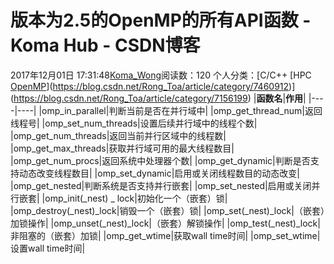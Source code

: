 # 版本为2.5的OpenMP的所有API函数 - Koma Hub - CSDN博客
2017年12月01日 17:31:48[Koma_Wong](https://me.csdn.net/Rong_Toa)阅读数：120
个人分类：[C/C++																[HPC																[OpenMP](https://blog.csdn.net/Rong_Toa/article/category/7158314)](https://blog.csdn.net/Rong_Toa/article/category/7460912)](https://blog.csdn.net/Rong_Toa/article/category/7156199)
|**函数名**|**作用**|
|----|----|
|omp_in_parallel|判断当前是否在并行域中|
|omp_get_thread_num|返回线程号|
|omp_set_num_threads|设置后续并行域中的线程个数|
|omp_get_num_threads|返回当前并行区域中的线程数|
|omp_get_max_threads|获取并行域可用的最大线程数目|
|omp_get_num_procs|返回系统中处理器个数|
|omp_get_dynamic|判断是否支持动态改变线程数目|
|omp_set_dynamic|启用或关闭线程数目的动态改变|
|omp_get_nested|判断系统是否支持并行嵌套|
|omp_set_nested|启用或关闭并行嵌套|
|omp_init(_nest) _ lock|初始化一个（嵌套）锁|
|omp_destroy(_nest)_lock|销毁一个（嵌套）锁|
|omp_set(_nest)_lock|（嵌套）加锁操作|
|omp_unset(_nest)_lock|（嵌套）解锁操作|
|omp_test(_nest)_lock|非阻塞的（嵌套）加锁|
|omp_get_wtime|获取wall time时间|
|omp_set_wtime|设置wall time时间|
